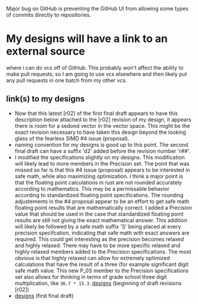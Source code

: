 Major bug on GitHub is preventing the GitHub UI from allowing some types of commits directly to repositories.
# My designs will have a link to an external source
where i can do vcs off of GitHub. This probably won't affect the ability to make pull requests,
so I am going to use vcs elsewhere and then likely put any pull requests in one batch from my other vcs.
## link(s) to my designs 
* Now that this latest [r02] of the first final draft appears to have this description below attached to the [r02] revision of my design, it appears there is room for a sedond vector in the vector space. This might be the exact revision necessary to have taken this design beyond the looking glass of the fearless SIMD #4 issue (proposal).
* naming convention for my designs is good up to this point. The second final draft can have a suffix 'd2' added before the revision number 'r##'.
* I modified the specifications slightly on my designs. This modification will likely lead to more members in the Precision set. The point that was missed so far is that this #4 issue (proposal) appears to be interested in safe math, while also maximizing optimization. I think a major point is that the floating point calculations in rust are not rounded accurately according to mathematics. This may be a permissable behavior according to standardized floating point specifications. The rounding adjustements in the #4 proposal appear to be an effort to get safe math floating point results that are mathematically correct. I added a Precision value that should be used in the case that standardized floating point results are still not giving the exact mathematical answer. This addition will likely be followed by a safe math suffix 'S' being placed at every precision specifcation, indicating that safe math with exact answers are required. This could get interesting as the precision becomes relaxed and highly relaxed. There may have to be more specific relaxed and highly relaxed members added to the Precision specifications. The most obvious is that highly relaxed can allow for extremely optimized calculations that have the result of a three (for example significant digit safe math value. This new P_0S member to the Precision specifications set also allows for thinking in terms of grade school three digit multiplication, like `36.7 * 15.3`. [designs](https://drive.google.com/file/d/1snBYw8Pq-u_TY1w4keyFxD6Yx-L2-tNa/view) (beginning of draft revisions [r02])
* [designs](https://drive.google.com/file/d/197BB5qRIIvdoGUu9vXULITNleHo6P-eV/view) (first final draft)
